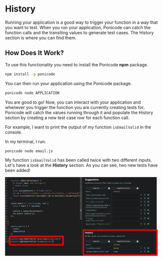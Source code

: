 # History
Running your application is a good way to trigger your function in a way that you want to test. When you run your application, Ponicode can catch the function calls and the transiting values to generate test cases. The History section is where you can find them.

## How Does It Work?
To use this functionality you need to install the Ponicode **npm** package.

```bash
npm install -g ponicode
```
You can then run your application using the Ponicode package.
```bash
ponicode node APPLICATION
```

You are good to go! Now, you can interact with your application and whenever you trigger the function you are currently creating tests for, Ponicode will catch the values running through it and populate the History section by creating a new test case row for each function call.

For example, I want to print the output of my function `isEmailValid` in the console.

In my terminal, I run:
```bash
ponicode node email.js
```

My function `isEmailValid` has been called twice with two different inputs. Let's have a look at the **History** section. As you can see, two new tests have been added!

![History Section](images/history_1.png)
